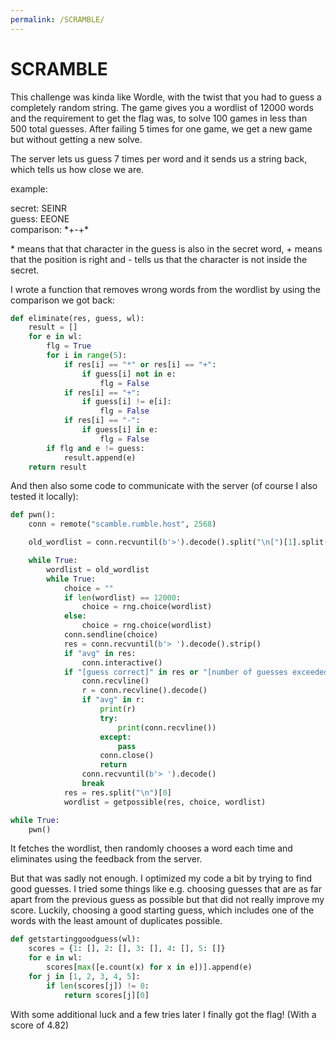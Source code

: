 ```yaml
---
permalink: /SCRAMBLE/
---
```


# SCRAMBLE

This challenge was kinda like Wordle, with the twist that you had to guess a completely random string. The game gives you a wordlist of 12000 words and the requirement to get the flag was, to solve 100 games in less than 500 total guesses. After failing 5 times for one game, we get a new game but without getting a new solve.

The server lets us guess 7 times per word and it sends us a string back, which tells us how close we are.

example:

secret: SEINR <br>
guess: EEONE <br>
comparison: \*\+\-\+\*

\* means that that character in the guess is also in the secret word, + means that the position is right and - tells us that the character is not inside the secret.

I wrote a function that removes wrong words from the wordlist by using the comparison we got back:

```py
def eliminate(res, guess, wl):
    result = []
    for e in wl:
        flg = True
        for i in range(5):
            if res[i] == "*" or res[i] == "+":
                if guess[i] not in e:
                    flg = False
            if res[i] == "+":
                if guess[i] != e[i]:
                    flg = False
            if res[i] == "-":
                if guess[i] in e:
                    flg = False
        if flg and e != guess:
            result.append(e)
    return result
```

And then also some code to communicate with the server (of course I also tested it locally):

```py
def pwn():
    conn = remote("scamble.rumble.host", 2568)

    old_wordlist = conn.recvuntil(b'>').decode().split("\n[")[1].split("\n")[1:]

    while True:
        wordlist = old_wordlist
        while True:
            choice = ""
            if len(wordlist) == 12000:
                choice = rng.choice(wordlist)
            else:
                choice = rng.choice(wordlist)
            conn.sendline(choice)
            res = conn.recvuntil(b'> ').decode().strip()
            if "avg" in res:
                conn.interactive()
            if "[guess correct]" in res or "[number of guesses exceeded]" in res:
                conn.recvline()
                r = conn.recvline().decode()
                if "avg" in r:
                    print(r)
                    try:
                        print(conn.recvline())
                    except:
                        pass
                    conn.close()
                    return
                conn.recvuntil(b'> ').decode()
                break
            res = res.split("\n")[0]
            wordlist = getpossible(res, choice, wordlist)

while True:
    pwn()
```

It fetches the wordlist, then randomly chooses a word each time and eliminates using the feedback from the server.

But that was sadly not enough. I optimized my code a bit by trying to find good guesses. I tried some things like e.g. choosing guesses that are as far apart from the previous guess as possible but that did not really improve my score. Luckily, choosing a good starting guess, which includes one of the words with the least amount of duplicates possible.

```py
def getstartinggoodguess(wl):
    scores = {1: [], 2: [], 3: [], 4: [], 5: []}
    for e in wl:
        scores[max([e.count(x) for x in e])].append(e)
    for j in [1, 2, 3, 4, 5]:
        if len(scores[j]) != 0:
            return scores[j][0]
```

With some additional luck and a few tries later I finally got the flag! (With a score of 4.82)
